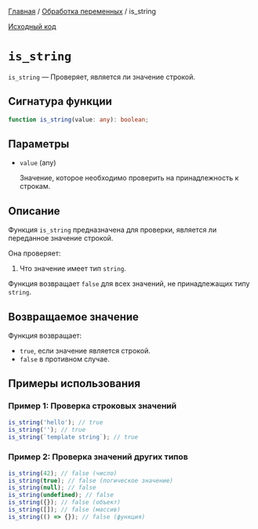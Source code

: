 [Главная](../../README.md) / [Обработка переменных](../variables.md) / is_string

[Исходный код](../../src/variables/is_string.mjs)

# `is_string`

`is_string` &mdash; Проверяет, является ли значение строкой.

## Сигнатура функции

```ts
function is_string(value: any): boolean;
```

## Параметры

-   `value` (any)

    Значение, которое необходимо проверить на принадлежность к строкам.

## Описание

Функция `is_string` предназначена для проверки, является ли переданное значение строкой.

Она проверяет:

1. Что значение имеет тип `string`.

Функция возвращает `false` для всех значений, не принадлежащих типу `string`.

## Возвращаемое значение

Функция возвращает:

-   `true`, если значение является строкой.
-   `false` в противном случае.

## Примеры использования

### Пример 1: Проверка строковых значений

```js
is_string('hello'); // true
is_string(''); // true
is_string(`template string`); // true
```

### Пример 2: Проверка значений других типов

```js
is_string(42); // false (число)
is_string(true); // false (логическое значение)
is_string(null); // false
is_string(undefined); // false
is_string({}); // false (объект)
is_string([]); // false (массив)
is_string(() => {}); // false (функция)
```
